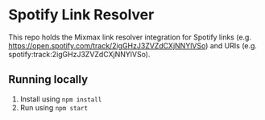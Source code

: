 # Spotify Link Resolver

This repo holds the Mixmax link resolver integration for Spotify links (e.g. https://open.spotify.com/track/2igGHzJ3ZVZdCXjNNYlVSo) and URIs (e.g. spotify:track:2igGHzJ3ZVZdCXjNNYlVSo). 

## Running locally

1. Install using `npm install`
2. Run using `npm start`
